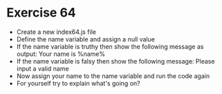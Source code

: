 # Exercise 64

- Create a new index64.js file
- Define the name variable and assign a null value
- If the name variable is truthy then show the following message as output: Your name is %name%
- If the name variable is falsy then show the following message: Please input a valid name
- Now assign your name to the name variable and run the code again
- For yourself try to explain what's going on?
